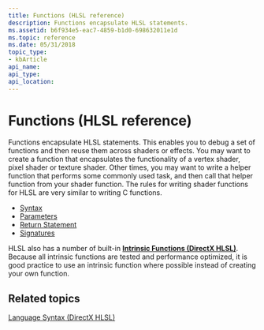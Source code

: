 ```yaml
---
title: Functions (HLSL reference)
description: Functions encapsulate HLSL statements.
ms.assetid: b6f934e5-eac7-4859-b1d0-698632011e1d
ms.topic: reference
ms.date: 05/31/2018
topic_type: 
- kbArticle
api_name: 
api_type: 
api_location: 
---
```


# Functions (HLSL reference)

Functions encapsulate HLSL statements. This enables you to debug a set of functions and then reuse them across shaders or effects. You may want to create a function that encapsulates the functionality of a vertex shader, pixel shader or texture shader. Other times, you may want to write a helper function that performs some commonly used task, and then call that helper function from your shader function. The rules for writing shader functions for HLSL are very similar to writing C functions.

-   [Syntax](dx-graphics-hlsl-function-syntax.md)
-   [Parameters](dx-graphics-hlsl-function-parameters.md)
-   [Return Statement](dx-graphics-hlsl-return.md)
-   [Signatures](dx-graphics-hlsl-signatures.md)

HLSL also has a number of built-in [**Intrinsic Functions (DirectX HLSL)**](dx-graphics-hlsl-intrinsic-functions.md). Because all intrinsic functions are tested and performance optimized, it is good practice to use an intrinsic function where possible instead of creating your own function.

## Related topics

<dl> <dt>

[Language Syntax (DirectX HLSL)](dx-graphics-hlsl-language-syntax.md)
</dt> </dl>

 

 




